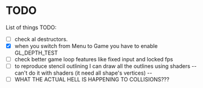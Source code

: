 # TODO

List of things TODO:
 - [ ] check al destructors.
 - [x] when you switch from Menu to Game you have to enable GL_DEPTH_TEST
 - [ ] check better game loop features like fixed input and locked fps
 - [ ] to reproduce stencil outlining I can draw all the outlines using shaders -- can't do it with shaders (it need all shape's vertices) --
 - [ ] WHAT THE ACTUAL HELL IS HAPPENING TO COLLISIONS???
